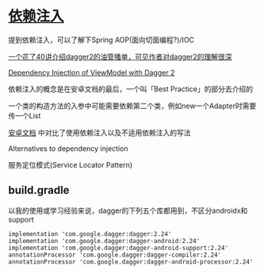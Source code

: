 # [依赖注入](/2020/03/dependency_injection.md)

提到依赖注入，可以了解下Spring AOP(面向切面编程?)/IOC

[一个花了40讲介绍dagger2的油管播单，可见作者对dagger2的理解很深](https://www.youtube.com/playlist?list=PLgCYzUzKIBE8AOAspC3DHoBNZIBHbIOsC)

[Dependency Injection of ViewModel with Dagger 2](https://www.techyourchance.com/dependency-injection-viewmodel-with-dagger-2/)

依赖注入的概念是在安卓文档的最后，一个叫「Best Practice」的部分去介绍的

一个类的构造方法的入参中可能需要依赖第二个类，例如new一个Adapter时需要传一个List<DataSet>

[安卓文档](https://developer.android.com/training/dependency-injection)
中对比了使用依赖注入以及不适用依赖注入的写法

<i class="fa fa-hashtag"></i>
Alternatives to dependency injection

服务定位模式(Service Locator Pattern)

## build.gradle

以我的使用或学习经验来说，dagger的下列五个库都用到，不区分androidx和support

```
implementation 'com.google.dagger:dagger:2.24'
implementation 'com.google.dagger:dagger-android:2.24'
implementation 'com.google.dagger:dagger-android-support:2.24'
annotationProcessor 'com.google.dagger:dagger-compiler:2.24'
annotationProcessor 'com.google.dagger:dagger-android-processor:2.24'
```
